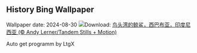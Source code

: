 ## History Bing Wallpaper
Wallpaper date: 2024-08-30
![](https://www.bing.com/th?id=OHR.WhaleSharkDay_ZH-CN3334940631_UHD.jpg&w=1000)Download: [鸟头湾的鲸鲨，西巴布亚，印度尼西亚 (© Andy Lerner/Tandem Stills + Motion)](https://www.bing.com/th?id=OHR.WhaleSharkDay_ZH-CN3334940631_UHD.jpg)

Auto get programm by LtgX
